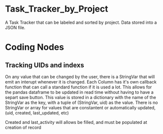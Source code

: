 # Task_Tracker_by_Project
A Task Tracker that can be labeled and sorted by project. Data stored into a JSON file.





# Coding Nodes
## Tracking UIDs and indexs
On any value that can be changed by the user, there is a StringVar that will emit an interupt whenever it is changed. Each Column has it's own callback function that can call a standard function if it is used a lot. This allows for the pandas dataframe to be updated in read time without having to have a separt save button. This value is stored in a dictionary with the name of the StringVar as the key, with a tuple of (StringVar, uid) as the value.
There is no StringVar or array for values that are constantent or automatically updated, (uid, created, last_updated, etc)





Created and last_activity will allows be filled, and must be populated at creation of record
